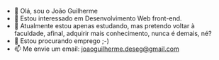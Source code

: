 - 👋 Olá, sou o João Guilherme
- 👀 Estou interessado em Desenvolvimento Web front-end.
- 🌱 Atualmente estou apenas estudando, mas pretendo voltar à faculdade, afinal, adquirir mais conhecimento, nunca é demais, né?
- 💞️ Estou procurando emprego ;-)
- 📫 Me envie um email: joaoguilherme.deseg@gmail.com

<!---
andrecurvit/andrecurvit is a ✨ special ✨ repository because its `README.md` (this file) appears on your GitHub profile.
You can click the Preview link to take a look at your changes.
--->
